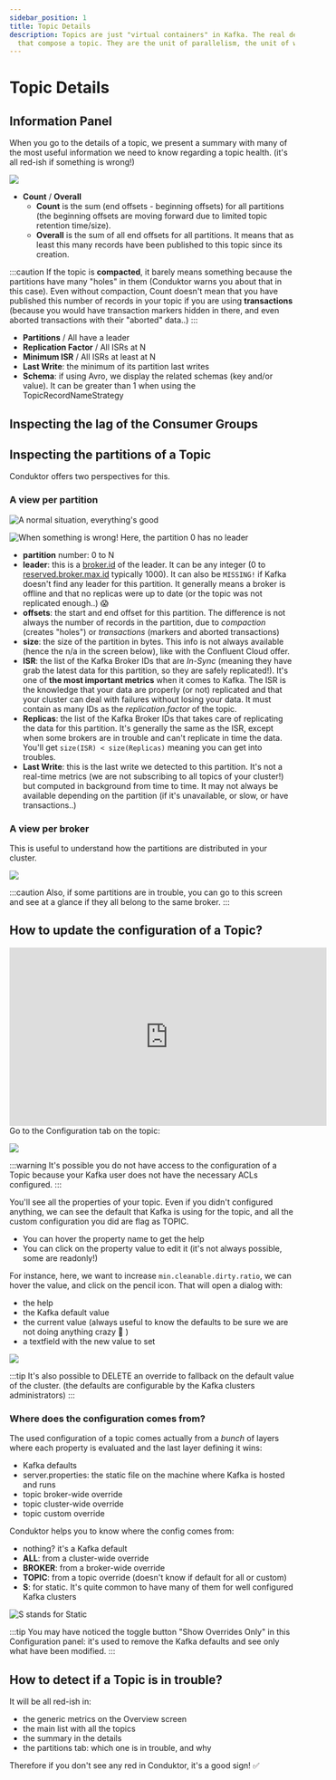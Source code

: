 ```yaml
---
sidebar_position: 1
title: Topic Details
description: Topics are just "virtual containers" in Kafka. The real deal is the partitions
  that compose a topic. They are the unit of parallelism, the unit of work.
---
```


# Topic Details

## Information Panel

When you go to the details of a topic, we present a summary with many of the most useful information we need to know regarding a topic health. (it's all red-ish if something is wrong!)

![](<../../assets/screenshot-2020-06-25-at-15.07.08 (1).png>)

- **Count** / **Overall**
  - **Count** is the sum (end offsets - beginning offsets) for all partitions (the beginning offsets are moving forward due to limited topic retention time/size).
  - **Overall** is the sum of all end offsets for all partitions. It means that as least this many records have been published to this topic since its creation.

:::caution
If the topic is **compacted**, it barely means something because the partitions have many "holes" in them (Conduktor warns you about that in this case).
Even without compaction, Count doesn't mean that you have published this number of records in your topic if you are using **transactions** (because you would have transaction markers hidden in there, and even aborted transactions with their "aborted" data..)
:::

- **Partitions** / All have a leader
- **Replication Factor** / All ISRs at N
- **Minimum ISR** / All ISRs at least at N
- **Last Write**: the minimum of its partition last writes
- **Schema**: if using Avro, we display the related schemas (key and/or value). It can be greater than 1 when using the TopicRecordNameStrategy

## Inspecting the lag of the Consumer Groups

## Inspecting the partitions of a Topic

Conduktor offers two perspectives for this.

### A view per partition

![A normal situation, everything's good](../../assets/screenshot-2020-09-19-at-22.25.57.png)

![When something is wrong! Here, the partition 0 has no leader](../../assets/screenshot-2020-11-05-at-09.13.02.png)

- **partition** number: 0 to N
- **leader**: this is a [broker.id](https://kafka.apache.org/documentation/#broker.id) of the leader. It can be any integer (0 to [reserved.broker.max.id](https://kafka.apache.org/documentation/#reserved.broker.max.id) typically 1000). It can also be `MISSING!` if Kafka doesn't find any leader for this partition. It generally means a broker is offline and that no replicas were up to date (or the topic was not replicated enough..) 😱
- **offsets**: the start and end offset for this partition. The difference is not always the number of records in the partition, due to _compaction_ (creates "holes") or _transactions_ (markers and aborted transactions)
- **size**: the size of the partition in bytes. This info is not always available (hence the n/a in the screen below), like with the Confluent Cloud offer.
- **ISR**: the list of the Kafka Broker IDs that are _In-Sync_ (meaning they have grab the latest data for this partition, so they are safely replicated!). It's one of **the most important metrics** when it comes to Kafka. The ISR is the knowledge that your data are properly (or not) replicated and that your cluster can deal with failures without losing your data. It must contain as many IDs as the _replication.factor_ of the topic.
- **Replicas**: the list of the Kafka Broker IDs that takes care of replicating the data for this partition. It's generally the same as the ISR, except when some brokers are in trouble and can't replicate in time the data. You'll get `size(ISR) < size(Replicas)` meaning you can get into troubles.
- **Last Write**: this is the last write we detected to this partition. It's not a real-time metrics (we are not subscribing to all topics of your cluster!) but computed in background from time to time. It may not always be available depending on the partition (if it's unavailable, or slow, or have transactions..)

### A view per broker

This is useful to understand how the partitions are distributed in your cluster.&#x20;

![](../../assets/screenshot-2020-09-19-at-22.26.41.png)

:::caution
Also, if some partitions are in trouble, you can go to this screen and see at a glance if they all
belong to the same broker.
:::

## How to update the configuration of a Topic?

<iframe
  width="560"
  height="315"
  src="https://www.youtube.com/embed/r1FJVLEym-Y"
  title="YouTube video player"
  frameBorder="0"
  allow="accelerometer; autoplay; clipboard-write; encrypted-media; gyroscope; picture-in-picture"
  allowFullScreen
></iframe>
Go to the Configuration tab on the topic:

![](../../assets/screenshot-2020-09-20-at-21.57.51.png)

:::warning
It's possible you do not have access to the configuration of a Topic because your Kafka user does
not have the necessary ACLs configured.
:::

You'll see all the properties of your topic. Even if you didn't configured anything, we can see the default that Kafka is using for the topic, and all the custom configuration you did are flag as TOPIC.

- You can hover the property name to get the help
- You can click on the property value to edit it (it's not always possible, some are readonly!)

For instance, here, we want to increase `min.cleanable.dirty.ratio`, we can hover the value, and click on the pencil icon. That will open a dialog with:

- the help
- the Kafka default value
- the current value (always useful to know the defaults to be sure we are not doing anything crazy 🤭 )
- a textfield with the new value to set

![](../../assets/screenshot-2020-09-20-at-22.00.29.png)

:::tip
It's also possible to DELETE an override to fallback on the default value of the cluster. (the
defaults are configurable by the Kafka clusters administrators)
:::

### Where does the configuration comes from?

The used configuration of a topic comes actually from a _bunch_ of layers where each property is evaluated and the last layer defining it wins:

- Kafka defaults
- server.properties: the static file on the machine where Kafka is hosted and runs
- topic broker-wide override
- topic cluster-wide override
- topic custom override

Conduktor helps you to know where the config comes from:

- nothing? it's a Kafka default
- **ALL**: from a cluster-wide override
- **BROKER**: from a broker-wide override
- **TOPIC**: from a topic override (doesn't know if default for all or custom)
- **S**: for static. It's quite common to have many of them for well configured Kafka clusters

![S stands for Static](../../assets/screenshot-2020-09-20-at-22.05.30.png)

:::tip
You may have noticed the toggle button "Show Overrides Only" in this Configuration panel: it's
used to remove the Kafka defaults and see only what have been modified.
:::

## How to detect if a Topic is in trouble?

It will be all red-ish in:

- the generic metrics on the Overview screen
- the main list with all the topics
- the summary in the details
- the partitions tab: which one is in trouble, and why

Therefore if you don't see any red in Conduktor, it's a good sign! ✅
